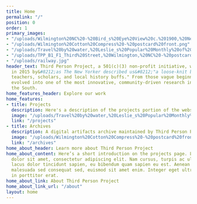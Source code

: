 ```yaml
---
title: Home
permalink: "/"
position: 0
order: 1
primary_images:
- "/uploads/Wilmington%20NC%20-%20Bird_s%20Eye%20View%20c.%201900,%20New%20Hanover%20County%20LibraryJPG.jpg"
- "/uploads/Wilmington%20Cotton%20Compress%20-%20postcard%20front.png"
- "/uploads/Travel%20by%20water,%20Leslie_s%20Popular%20Monthly%20of%20April%201877.png"
- "/uploads/TPP_B1_F1_Third%20Street,%20Wilmington,%20NC%20-%20postcard%20-%20nothing%20on%20back,%20undated.jpg"
- "/uploads/railway.jpg"
header_text: Third Person Project, a 501(c)(3) non-profit initiative, was founded
  in 2015 by&#8212;as The New Yorker described us&#8212;"a loose-knit band of writers,
  teachers, scholars, and local history buffs." From those vague beginnings, TPP has
  evolved into one of the most innovative, community-driven research initiatives in
  the South.
home_features_header: Explore our work
home_features:
- title: Projects
  description: Here's a description of the projects portion of the website.
  image: "/uploads/Travel%20by%20water,%20Leslie_s%20Popular%20Monthly%20of%20April%201877.png"
  link: "/projects"
- title: Archives
  description: A digital artifacts archive maintained by Third Person Project
  image: "/uploads/Wilmington%20Cotton%20Compress%20-%20postcard%20front.png"
  link: "/archives"
home_about_header: Learn more about Third Person Project
home_about_content: Here’s a short introduction on the projects page. Lorem ipsum
  dolor sit amet, consectetur adipiscing elit. Nam cursus, turpis ac ultricies placerat,
  lacus dolor tincidunt sapien, eu bibendum quam sapien eu est. Aenean mauris mi,
  malesuada sed consequat sed, euismod sit amet enim. Integer eget ultricies elit,
  in porttitor erat.
home_about_link: About Third Person Project
home_about_link_url: "/about"
layout: home
---
```


